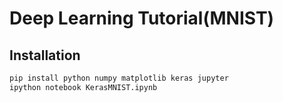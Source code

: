 # Deep Learning Tutorial(MNIST)

## Installation
```bash
pip install python numpy matplotlib keras jupyter
ipython notebook KerasMNIST.ipynb 
```
